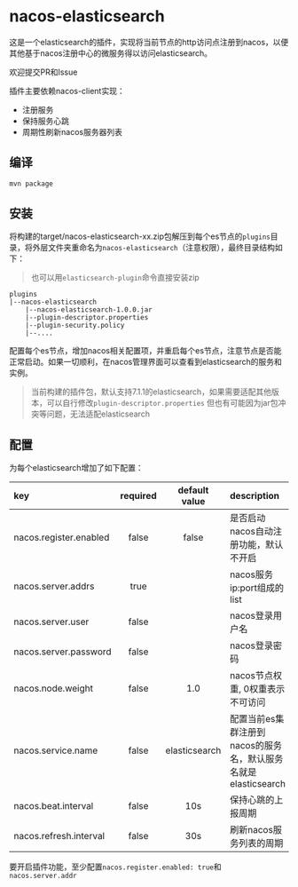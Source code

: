 # nacos-elasticsearch

这是一个elasticsearch的插件，实现将当前节点的http访问点注册到nacos，以便其他基于nacos注册中心的微服务得以访问elasticsearch。

欢迎提交PR和Issue

插件主要依赖nacos-client实现：

- 注册服务
- 保持服务心跳
- 周期性刷新nacos服务器列表

## 编译

```sh
mvn package
```

## 安装

将构建的target/nacos-elasticsearch-xx.zip包解压到每个es节点的`plugins`目录，将外层文件夹重命名为`nacos-elasticsearch`（注意权限），最终目录结构如下：

> 也可以用`elasticsearch-plugin`命令直接安装zip

```
plugins
|--nacos-elasticsearch
    |--nacos-elasticsearch-1.0.0.jar
    |--plugin-descriptor.properties
    |--plugin-security.policy
    |--....
```

配置每个es节点，增加nacos相关配置项，并重启每个es节点，注意节点是否能正常启动。如果一切顺利，在nacos管理界面可以查看到elasticsearch的服务和实例。

> 当前构建的插件包，默认支持7.1.1的elasticsearch，如果需要适配其他版本，可以自行修改`plugin-descriptor.properties`
> 但也有可能因为jar包冲突等问题，无法适配elasticsearch

## 配置

为每个elasticsearch增加了如下配置：

| key  | required | default value | description |
| :--- | :----: | :------: | :---------- |
| nacos.register.enabled | false | false  | 是否启动nacos自动注册功能，默认不开启 |
| nacos.server.addrs | true |   | nacos服务ip:port组成的list |
| nacos.server.user | false |   | nacos登录用户名 |
| nacos.server.password | false |   | nacos登录密码 |
| nacos.node.weight | false | 1.0  | nacos节点权重, 0权重表示不可访问 |
| nacos.service.name | false | elasticsearch  | 配置当前es集群注册到nacos的服务名，默认服务名就是elasticsearch |
| nacos.beat.interval | false | 10s  | 保持心跳的上报周期 |
| nacos.refresh.interval | false | 30s  | 刷新nacos服务列表的周期 |

要开启插件功能，至少配置`nacos.register.enabled: true`和`nacos.server.addr`
